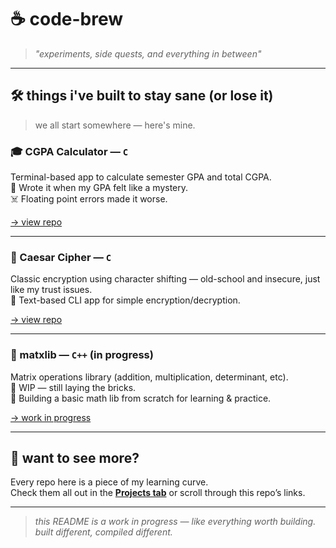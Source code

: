 # ☕️ code-brew

> *"experiments, side quests, and everything in between"*

---

## 🛠️ things i've built to stay sane (or lose it)

> we all start somewhere — here's mine.

### 🎓 CGPA Calculator — `C`
Terminal-based app to calculate semester GPA and total CGPA.  
🧮 Wrote it when my GPA felt like a mystery.  
☠️ Floating point errors made it worse.

[→ view repo](https://github.com/your-username/cgpa-calculator)

---

### 🔐 Caesar Cipher — `C`
Classic encryption using character shifting — old-school and insecure, just like my trust issues.  
📜 Text-based CLI app for simple encryption/decryption.

[→ view repo](https://github.com/your-username/caesar-cipher)

---

### 🧮 matxlib — `C++` (in progress)
Matrix operations library (addition, multiplication, determinant, etc).  
🧱 WIP — still laying the bricks.  
🔧 Building a basic math lib from scratch for learning & practice.

[→ work in progress](https://github.com/your-username/matxlib)

---

## 🧩 want to see more?

Every repo here is a piece of my learning curve.  
Check them all out in the [**Projects tab**](https://github.com/your-username?tab=repositories) or scroll through this repo’s links.

---

> _this README is a work in progress — like everything worth building._  
> _built different, compiled different._
